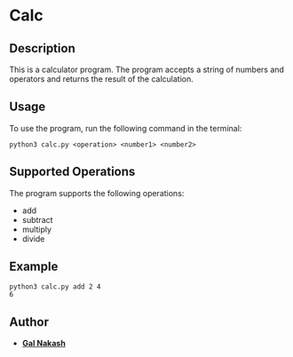 # Calc

## Description
This is a calculator program. 
The program accepts a string of numbers and operators and returns the result of the calculation.


## Usage
To use the program, run the following command in the terminal:
```
python3 calc.py <operation> <number1> <number2>
```


## Supported Operations
The program supports the following operations:
- add
- subtract
- multiply
- divide



## Example
```
python3 calc.py add 2 4
6
```

## Author
- [**Gal Nakash**]()